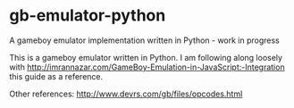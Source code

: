 # gb-emulator-python
A gameboy emulator implementation written in Python - work in progress

This is a gameboy emulator written in Python.  I am following along loosely with
http://imrannazar.com/GameBoy-Emulation-in-JavaScript:-Integration this guide as
a reference.

Other references:
http://www.devrs.com/gb/files/opcodes.html

